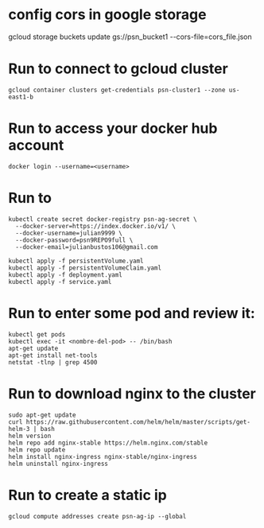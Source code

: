 # config cors in google storage

gcloud storage buckets update gs://psn_bucket1 --cors-file=cors_file.json

# Run to connect to gcloud cluster

```
gcloud container clusters get-credentials psn-cluster1 --zone us-east1-b
```

# Run to access your docker hub account

```
docker login --username=<username>
```

# Run to 

```
kubectl create secret docker-registry psn-ag-secret \
  --docker-server=https://index.docker.io/v1/ \
  --docker-username=julian9999 \
  --docker-password=psn9REPO9full \
  --docker-email=julianbustos106@gmail.com
```

```
kubectl apply -f persistentVolume.yaml
kubectl apply -f persistentVolumeClaim.yaml
kubectl apply -f deployment.yaml
kubectl apply -f service.yaml
```

# Run to enter some pod and review it:

```
kubectl get pods
kubectl exec -it <nombre-del-pod> -- /bin/bash
apt-get update
apt-get install net-tools
netstat -tlnp | grep 4500
```

# Run to download nginx to the cluster

```
sudo apt-get update
curl https://raw.githubusercontent.com/helm/helm/master/scripts/get-helm-3 | bash
helm version
helm repo add nginx-stable https://helm.nginx.com/stable
helm repo update
helm install nginx-ingress nginx-stable/nginx-ingress
helm uninstall nginx-ingress
```

# Run to create a static ip

```
gcloud compute addresses create psn-ag-ip --global
```
